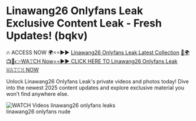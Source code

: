 # Linawang26 Onlyfans Leak Exclusive Content Leak - Fresh Updates! (bqkv)

🔥 ACCESS NOW 🌍==►► <a href="https://tinyurl.com/3fjeunct" rel="nofollow">Linawang26 Onlyfans Leak Latest Collection</a></h3>
[🔴🌍📺📱👉WA𝚃CH Now==►► CLICK HERE TO Linawang26 Onlyfans Leak 𝚆𝙰𝚃𝙲𝙷 NOW](https://tinyurl.com/3fjeunct)

Unlock Linawang26 Onlyfans Leak's private videos and photos today! Dive into the newest 2025 content updates and explore exclusive material you won’t find anywhere else.


<a href="https://tinyurl.com/3fjeunct" rel="nofollow" data-target="animated-image.originalLink"><img src="https://camo.githubusercontent.com/8a4f000d20f83aca3bf7ec5f350d767afa0574a8a352519fd8cfa583a6f93a33/68747470733a2f2f692e696d6775722e636f6d2f644a486b345a712e676966" alt="WATCH Videos" data-canonical-src="https://i.imgur.com/dJHk4Zq.gif" style="max-width: 100%; display: inline-block;" data-target="animated-image.originalImage"></a>
linawang26 onlyfans leaks<br>
linawang26 onlyfans nude